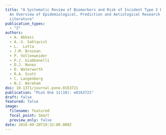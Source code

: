 ```yaml
---
title: "A Systematic Review of Biomarkers and Risk of Incident Type 2 Diabetes:
  An Overview of Epidemiological, Prediction and Aetiological Research
  Literature"
publication_types:
  - "2"
authors:
  - A. Abbasi
  - A.-S. Sahlqvist
  - L.  Lotta
  - J.M. Brosnan
  - P. Vollenweider
  - P.J. Giabbanelli
  - D.J. Nunez
  - D. Waterworth
  - R.A. Scott
  - C. Langenberg
  - N.J. Wareham
doi: 10.1371/journal.pone.0163721
publication: "PLoS One 11(10): e0163721"
draft: false
featured: false
image:
  filename: featured
  focal_point: Smart
  preview_only: false
date: 2016-09-28T19:32:00.000Z
---
```

